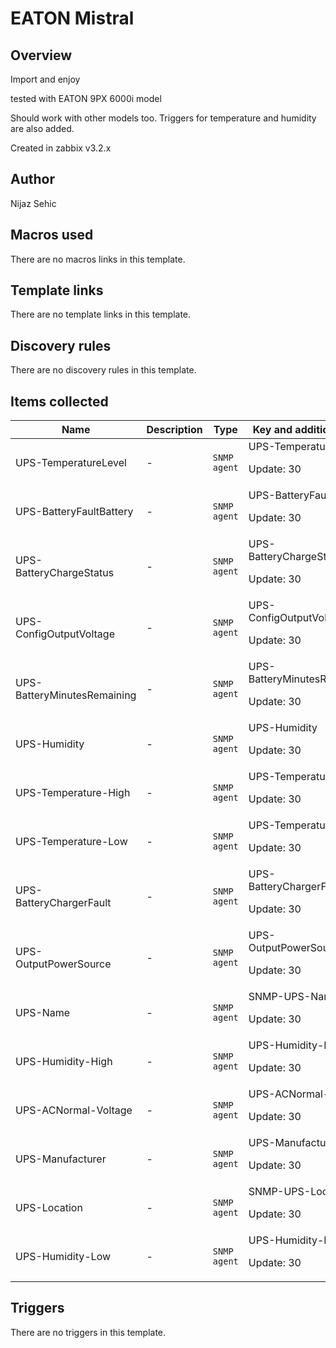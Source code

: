 # EATON Mistral

## Overview


Import and enjoy




tested with EATON 9PX 6000i model 


Should work with other models too. Triggers for temperature and humidity are also added.


Created in zabbix v3.2.x




## Author

Nijaz Sehic

## Macros used

There are no macros links in this template.

## Template links

There are no template links in this template.

## Discovery rules

There are no discovery rules in this template.

## Items collected

|Name|Description|Type|Key and additional info|
|----|-----------|----|----|
|UPS-TemperatureLevel|<p>-</p>|`SNMP agent`|UPS-TemperatureLevel<p>Update: 30</p>|
|UPS-BatteryFaultBattery|<p>-</p>|`SNMP agent`|UPS-BatteryFaultBattery<p>Update: 30</p>|
|UPS-BatteryChargeStatus|<p>-</p>|`SNMP agent`|UPS-BatteryChargeStatus<p>Update: 30</p>|
|UPS-ConfigOutputVoltage|<p>-</p>|`SNMP agent`|UPS-ConfigOutputVoltage<p>Update: 30</p>|
|UPS-BatteryMinutesRemaining|<p>-</p>|`SNMP agent`|UPS-BatteryMinutesRemaining<p>Update: 30</p>|
|UPS-Humidity|<p>-</p>|`SNMP agent`|UPS-Humidity<p>Update: 30</p>|
|UPS-Temperature-High|<p>-</p>|`SNMP agent`|UPS-Temperature-High<p>Update: 30</p>|
|UPS-Temperature-Low|<p>-</p>|`SNMP agent`|UPS-Temperature-Low<p>Update: 30</p>|
|UPS-BatteryChargerFault|<p>-</p>|`SNMP agent`|UPS-BatteryChargerFault<p>Update: 30</p>|
|UPS-OutputPowerSource|<p>-</p>|`SNMP agent`|UPS-OutputPowerSource<p>Update: 30</p>|
|UPS-Name|<p>-</p>|`SNMP agent`|SNMP-UPS-Name<p>Update: 30</p>|
|UPS-Humidity-High|<p>-</p>|`SNMP agent`|UPS-Humidity-High<p>Update: 30</p>|
|UPS-ACNormal-Voltage|<p>-</p>|`SNMP agent`|UPS-ACNormal-Voltage<p>Update: 30</p>|
|UPS-Manufacturer|<p>-</p>|`SNMP agent`|UPS-Manufacturer<p>Update: 30</p>|
|UPS-Location|<p>-</p>|`SNMP agent`|SNMP-UPS-Location<p>Update: 30</p>|
|UPS-Humidity-Low|<p>-</p>|`SNMP agent`|UPS-Humidity-Low<p>Update: 30</p>|
## Triggers

There are no triggers in this template.

